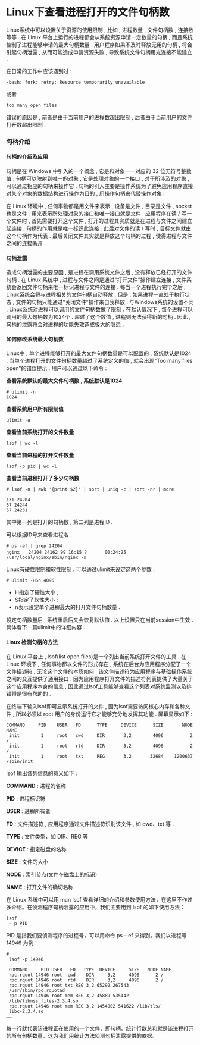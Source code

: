 # Linux下查看进程打开的文件句柄数

Linux系统中可以设置关于资源的使用限制 , 比如 , 进程数量 , 文件句柄数 , 连接数等等 . 在 Linux 平台上运行的进程都会从系统资源申请一定数量的句柄 , 而且系统控制了进程能够申请的最大句柄数量 . 用户程序如果不及时释放无用的句柄 , 将会引起句柄泄露 , 从而可能造成申请资源失败 , 导致系统文件句柄用光连接不能建立 .

在日常的工作中应该遇到过 :

```
-bash: fork: retry: Resource temporarily unavailable
```

或者

```
too many open files
```

错误的原因是 , 前者是由于当前用户的进程数超出限制 , 后者由于当前用户的文件打开数超出限制 .

### 句柄介绍

#### 句柄的介绍及应用

句柄是在 Windows 中引入的一个概念 , 它是和对象一一对应的 32 位无符号整数值 . 句柄可以映射到唯一的对象 , 它是处理对象的一个接口 , 对于所涉及的对象 , 可以通过相应的句柄来操作它 . 句柄的引入主要是操作系统为了避免应用程序直接对某个对象的数据结构进行操作为目的 , 用操作句柄来代替操作对象 .

在 Linux 环境中 , 任何事物都是用文件来表示 , 设备是文件 , 目录是文件 , socket也是文件 . 用来表示所处理对象的接口和唯一接口就是文件 . 应用程序在读 / 写一个文件时 , 首先需要打开这个文件 , 打开的过程其实质就是在进程与文件之间建立起连接 , 句柄的作用就是唯一标识此连接 . 此后对文件的读 / 写时 , 目标文件就由这个句柄作为代表 . 最后关闭文件其实就是释放这个句柄的过程 , 使得进程与文件之间的连接断开 .

#### 句柄泄露

造成句柄泄露的主要原因 , 是进程在调用系统文件之后 , 没有释放已经打开的文件句柄 . 在 Linux 系统中 , 进程与文件之间是通过"打开文件"操作建立连接 , 文件系统会返回文件句柄来唯一标识进程与文件的连接 . 每当一个进程执行完毕之后 , Linux系统会将与进程相关的文件句柄自动释放 . 但是 , 如果进程一直处于执行状态 , 文件的句柄只能通过"关闭文件"操作来自我释放 . 与Windows系统的设置不同 , Linux系统对进程可以调用的文件句柄数做了限制 . 在默认情况下 , 每个进程可以调用的最大句柄数为1024个 . 超过了这个数值 , 进程则无法获得新的句柄 . 因此 , 句柄的泄露将会对进程的功能失效造成极大的隐患 .

#### 如何修改系统最大句柄数

Linux中 , 单个进程能够打开的最大文件句柄数量是可以配置的 , 系统默认是1024 . 当单个进程打开的文件句柄数量超过了系统定义的值 , 就会出现"Too many files open"的错误提示 . 用户可以通过以下命令 :

**查看系统默认的最大文件句柄数** , **系统默认是1024**

```
# ulimit -n
1024
```

**查看系统用户所有限制值**

```
ulimit -a
```

**查看当前系统打开的文件数量**

```
lsof | wc -l
```

**查看当前进程的打开文件数量**

```
lsof -p pid | wc -l
```

**查看当前进程打开了多少句柄数**

```
# lsof -n | awk '{print $2}' | sort | uniq -c | sort -nr | more

131 24204
57 24244
57 24231
```

其中第一列是打开的句柄数 , 第二列是进程ID .

可以根据ID号来查看进程名 .

```
# ps -ef | grep 24204
nginx　　24204 24162 99 16:15 ?　　　　00:24:25 /usr/local/nginx/sbin/nginx -s
```

Linux有硬性限制和软性限制 . 可以通过ulimit来设定这两个参数 :

```
# ulimit -HSn 4096
```

* H指定了硬性大小 ;
* S指定了软性大小 ; 
* n表示设定单个进程最大的打开文件句柄数量 .

设定句柄数量后 , 系统重启后又会恢复默认值 . 以上设置只在当前session中生效 . 具体看下一篇ulimit中的详细内容 .

#### Linux 检测句柄的方法

在 Linux 平台上 , lsof\(list open files\)是一个列出当前系统打开文件的工具 . 在 Linux 环境下 , 任何事物都以文件的形式存在 , 系统在后台为应用程序分配了一个文件描述符 , 无论这个文件的本质如何 , 该文件描述符为应用程序与基础操作系统之间的交互提供了通用接口 . 因为应用程序打开文件的描述符列表提供了大量关于这个应用程序本身的信息 , 因此通过lsof工具能够查看这个列表对系统监测以及排错将是很有帮助的 .

在终端下输入lsof即可显示系统打开的文件 , 因为lsof需要访问核心内存和各种文件 , 所以必须以 root 用户的身份运行它才能够充分地发挥其功能 . 屏幕显示如下 :

```
COMMAND     PID    USER   FD      TYPE     DEVICE      SIZE       NODE NAME 
 init        1     root   cwd     DIR       3,2        4096          2 / 
 init        1     root   rtd     DIR       3,2        4096          2 / 
 init        1     root   txt     REG       3,2       32684    1200637 /sbin/init
```

lsof 输出各列信息的意义如下 :

**COMMAND** : 进程的名称

**PID** : 进程标识符

**USER** : 进程所有者

**FD** : 文件描述符 , 应用程序通过文件描述符识别该文件 , 如 cwd、txt 等 .

**TYPE** : 文件类型，如 DIR、REG 等

**DEVICE** : 指定磁盘的名称

**SIZE** : 文件的大小

**NODE** : 索引节点\(文件在磁盘上的标识\)

**NAME** : 打开文件的确切名称

在 Linux 系统中可以用 man lsof 查看详细的介绍和参数使用方法，在这里不作过多介绍。在侦测程序句柄泄露的应用中，我们主要用到 lsof 的如下使用方法：

```
lsof
 – p PID
```

PID 是指我们要侦测程序的进程号，可以用命令 ps – ef 来得到。我们以进程号 14946 为例：

```
#
 lsof -p 14946 

 COMMAND     PID USER   FD   TYPE  DEVICE     SIZE   NODE NAME 
 rpc.rquot 14946 root  cwd    DIR     3,2     4096      2 / 
 rpc.rquot 14946 root  rtd    DIR     3,2     4096      2 / 
 rpc.rquot 14946 root txt REG 3,2 65292 267543 
 /usr/sbin/rpc.rquotad 
 rpc.rquot 14946 root mem REG 3,2 45889 535442 
 /lib/libnss_files-2.3.4.so 
 rpc.rquot 14946 root mem REG 3,2 1454802 541622 /lib/tls/ 
 libc-2.3.4.so 
……
```

每一行就代表该进程正在使用的一个文件，即句柄。统计行数总和就是该进程打开的所有句柄数量，这为我们用统计方法侦测句柄泄露提供的依据。

